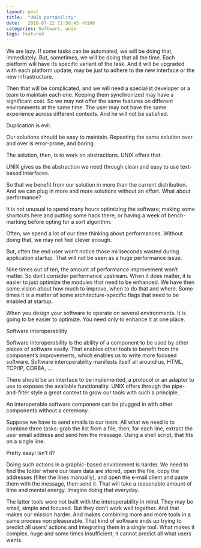 ```yaml
---
layout: post
title:  "UNIX portability"
date:   2016-07-22 11:50:43 +0100
categories: Software, unix
tags: featured
---
```


We are lazy. 
If some tasks can be automated, we will be doing that, immediately.
But, sometimes, we will be doing that all the time.
Each platform will have its specific variant of the task.
And it will be upgraded with each platform update, may be just to adhere to the new interface or the new infrastructure.

Then that will be complicated, and we will need a specialist developer or a team to maintain each one.
Keeping them synchronized may have a significant cost.
So we may not offer the same features on different environments at the same time.
The user may not have the same experience across different contexts.
And he will not be satisfied.

Duplication is evil.

Our solutions should be easy to maintain.
Repeating the same solution over and over is error-prone, and boring.

The solution, then, is to work on abstractions.
UNIX offers that.

UNIX gives us the abstraction we need through clean and easy to use text-based interfaces.

So that we benefit from our solution in more than the current distribution. And we can plug in more and more solutions without an effort.
What about performance?

It is not unusual to spend many hours optimizing the software; making some shortcuts here and putting some hack there, or having a week of bench-marking before opting for a sort algorithm.

Often, we spend a lot of our time thinking about performances.
Without doing that, we may not feel clever enough.

But, often the end user won’t notice those milliseconds wasted during application startup. That will not be seen as a huge performance issue.

Nine times out of ten, the amount of performance improvement won’t matter.
So don’t consider performance upstream.
When it does matter, it is easier to just optimize the modules that need to be enhanced. We have then some vision about how much to improve, when to do that and where.
Some times it is a matter of some architecture-specific flags that need to be enabled at startup.

When you design your software to operate on several environments. It is going to be easier to optimize. You need only to enhance it at one place.

Software interoperability

Software interoperability is the ability of a component to be used by other pieces of software easily.
That enables other tools to benefit from the component’s improvements, which enables us to write more focused software.
Software interoperability manifests itself all around us, HTML, TCP/IP, CORBA, …

There should be an interface to be implemented, a protocol or an adapter to use to exposes the available functionality.
UNIX offers through the pipe-and-filter style a great context to grow our tools with such a principle.

An interoperable software component can be plugged in with other components without a ceremony.

Suppose we have to send emails to our team.
All what we need is to combine three tasks: grab the list from a file, then, for each line, extract the user email address and send him the message.
Using a shell script, that fits on a single line.

Pretty easy! Isn’t it?

Doing such actions in a graphic-based environment is harder. We need to find the folder where our team data are stored, open the file, copy the addresses (filter the lines manually), and open the e-mail client and paste them with the message, then send it. That will take a reasonable amount of time and mental energy.
Imagine doing that everyday.

The latter tools were not built with the interoperability in mind. They may be small, simple and focused. But they don’t work well together. And that makes our mission harder. And makes combining more and more tools in a same process non pleasurable.
That kind of software ends up trying to predict all users’ actions and integrating them in a single tool. What makes it complex, huge and some times insufficient; it cannot predict all what users wants.
